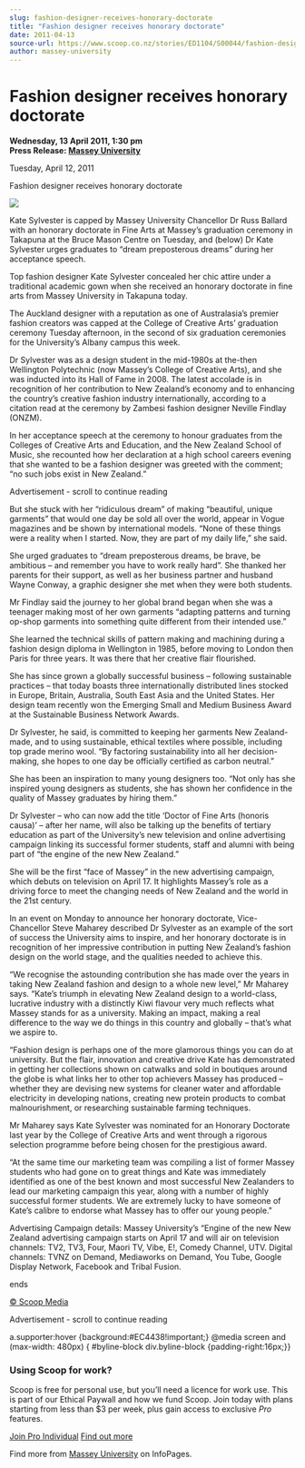 ```yaml
---
slug: fashion-designer-receives-honorary-doctorate
title: "Fashion designer receives honorary doctorate"
date: 2011-04-13
source-url: https://www.scoop.co.nz/stories/ED1104/S00044/fashion-designer-receives-honorary-doctorate.htm
author: massey-university
---
```

Fashion designer receives honorary doctorate
============================================

**Wednesday, 13 April 2011, 1:30 pm**  
**Press Release: [Massey University](https://info.scoop.co.nz/Massey_University)**

  
Tuesday, April 12, 2011

  
Fashion designer receives honorary doctorate

![](http://img.scoop.co.nz/stories/images/1104/93ecb23e0802ba865d64.jpeg)

Kate Sylvester is capped by Massey University Chancellor Dr Russ Ballard with an honorary doctorate in Fine Arts at Massey’s graduation ceremony in Takapuna at the Bruce Mason Centre on Tuesday, and (below) Dr Kate Sylvester urges graduates to “dream preposterous dreams” during her acceptance speech.

Top fashion designer Kate Sylvester concealed her chic attire under a traditional academic gown when she received an honorary doctorate in fine arts from Massey University in Takapuna today.

The Auckland designer with a reputation as one of Australasia’s premier fashion creators was capped at the College of Creative Arts’ graduation ceremony Tuesday afternoon, in the second of six graduation ceremonies for the University’s Albany campus this week.

Dr Sylvester was as a design student in the mid-1980s at the-then Wellington Polytechnic (now Massey’s College of Creative Arts), and she was inducted into its Hall of Fame in 2008. The latest accolade is in recognition of her contribution to New Zealand’s economy and to enhancing the country’s creative fashion industry internationally, according to a citation read at the ceremony by Zambesi fashion designer Neville Findlay (ONZM).

In her acceptance speech at the ceremony to honour graduates from the Colleges of Creative Arts and Education, and the New Zealand School of Music, she recounted how her declaration at a high school careers evening that she wanted to be a fashion designer was greeted with the comment; “no such jobs exist in New Zealand.”

Advertisement - scroll to continue reading





But she stuck with her “ridiculous dream” of making “beautiful, unique garments” that would one day be sold all over the world, appear in Vogue magazines and be shown by international models. “None of these things were a reality when I started. Now, they are part of my daily life,” she said.

She urged graduates to “dream preposterous dreams, be brave, be ambitious – and remember you have to work really hard”. She thanked her parents for their support, as well as her business partner and husband Wayne Conway, a graphic designer she met when they were both students.

Mr Findlay said the journey to her global brand began when she was a teenager making most of her own garments “adapting patterns and turning op-shop garments into something quite different from their intended use.”

She learned the technical skills of pattern making and machining during a fashion design diploma in Wellington in 1985, before moving to London then Paris for three years. It was there that her creative flair flourished.

She has since grown a globally successful business – following sustainable practices – that today boasts three internationally distributed lines stocked in Europe, Britain, Australia, South East Asia and the United States. Her design team recently won the Emerging Small and Medium Business Award at the Sustainable Business Network Awards.

Dr Sylvester, he said, is committed to keeping her garments New Zealand-made, and to using sustainable, ethical textiles where possible, including top grade merino wool. “By factoring sustainability into all her decision-making, she hopes to one day be officially certified as carbon neutral.”

She has been an inspiration to many young designers too. “Not only has she inspired young designers as students, she has shown her confidence in the quality of Massey graduates by hiring them.”

Dr Sylvester – who can now add the title ‘Doctor of Fine Arts (honoris causa)’ – after her name, will also be talking up the benefits of tertiary education as part of the University’s new television and online advertising campaign linking its successful former students, staff and alumni with being part of “the engine of the new New Zealand.”

She will be the first “face of Massey” in the new advertising campaign, which debuts on television on April 17. It highlights Massey’s role as a driving force to meet the changing needs of New Zealand and the world in the 21st century.

In an event on Monday to announce her honorary doctorate, Vice-Chancellor Steve Maharey described Dr Sylvester as an example of the sort of success the University aims to inspire, and her honorary doctorate is in recognition of her impressive contribution in putting New Zealand’s fashion design on the world stage, and the qualities needed to achieve this.

“We recognise the astounding contribution she has made over the years in taking New Zealand fashion and design to a whole new level,” Mr Maharey says. “Kate’s triumph in elevating New Zealand design to a world-class, lucrative industry with a distinctly Kiwi flavour very much reflects what Massey stands for as a university. Making an impact, making a real difference to the way we do things in this country and globally – that’s what we aspire to.

“Fashion design is perhaps one of the more glamorous things you can do at university. But the flair, innovation and creative drive Kate has demonstrated in getting her collections shown on catwalks and sold in boutiques around the globe is what links her to other top achievers Massey has produced – whether they are devising new systems for cleaner water and affordable electricity in developing nations, creating new protein products to combat malnourishment, or researching sustainable farming techniques.

Mr Maharey says Kate Sylvester was nominated for an Honorary Doctorate last year by the College of Creative Arts and went through a rigorous selection programme before being chosen for the prestigious award.

“At the same time our marketing team was compiling a list of former Massey students who had gone on to great things and Kate was immediately identified as one of the best known and most successful New Zealanders to lead our marketing campaign this year, along with a number of highly successful former students. We are extremely lucky to have someone of Kate’s calibre to endorse what Massey has to offer our young people."

  
Advertising Campaign details: Massey University’s “Engine of the new New Zealand advertising campaign starts on April 17 and will air on television channels: TV2, TV3, Four, Maori TV, Vibe, E!, Comedy Channel, UTV. Digital channels: TVNZ on Demand, Mediaworks on Demand, You Tube, Google Display Network, Facebook and Tribal Fusion.

  
ends

[© Scoop Media](http://www.scoop.co.nz/about/terms.html)  

Advertisement - scroll to continue reading



a.supporter:hover {background:#EC4438!important;} @media screen and (max-width: 480px) { #byline-block div.byline-block {padding-right:16px;}}

### Using Scoop for work?

Scoop is free for personal use, but you’ll need a licence for work use. This is part of our Ethical Paywall and how we fund Scoop. Join today with plans starting from less than $3 per week, plus gain access to exclusive _Pro_ features.  
  
[Join Pro Individual](https://pro.scoop.co.nz/Individual/?from=ProIn24) [Find out more](https://pro.scoop.co.nz/using-scoop-for-work/?from=ProIn24)

Find more from [Massey University](https://info.scoop.co.nz/Massey_University) on InfoPages.